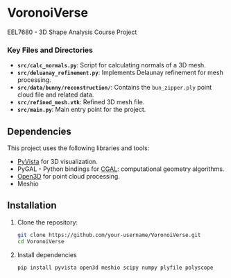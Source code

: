 # VoronoiVerse
EEL7680 - 3D Shape Analysis Course Project



### Key Files and Directories

- **`src/calc_normals.py`**: Script for calculating normals of a 3D mesh.
- **`src/deluanay_refinement.py`**: Implements Delaunay refinement for mesh processing.
- **`src/data/bunny/reconstruction/`**: Contains the `bun_zipper.ply` point cloud file and related data.
- **`src/refined_mesh.vtk`**: Refined 3D mesh file.
- **`src/main.py`**: Main entry point for the project.


## Dependencies

This project uses the following libraries and tools:

- [PyVista](https://docs.pyvista.org/) for 3D visualization.
- PyGAL - Python bindings for [CGAL](https://www.cgal.org/): computational geometry algorithms.
- [Open3D](http://www.open3d.org/) for point cloud processing.
- Meshio

## Installation

1. Clone the repository:
   ```bash
   git clone https://github.com/your-username/VoronoiVerse.git
   cd VoronoiVerse

2. Install dependencies
    ```bash
    pip install pyvista open3d meshio scipy numpy plyfile polyscope